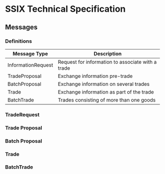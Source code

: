 # SSIX Technical Specification


<style>
    .heatMap {
        width: 70%;
        text-align: center;
    }
    .heatMap th {
        background: grey;
        word-wrap: break-word;
        text-align: center;
    }
    .heatMap tr:nth-child(1) { background: red; }
    .heatMap tr:nth-child(2) { background: orange; }
    .heatMap tr:nth-child(3) { background: green; }
</style>


## Messages

### Definitions

| Message Type | Description |
| - | - |
| InformationRequest | Request for information to associate with a trade |
| TradeProposal | Exchange information pre-trade |
| BatchProposal | Exchange information on several trades |
| Trade | Exchange information as part of the trade |
| BatchTrade | Trades consisting of more than one goods |


### TradeRequest

### Trade Proposal

### Batch Proposal

### Trade

### BatchTrade



